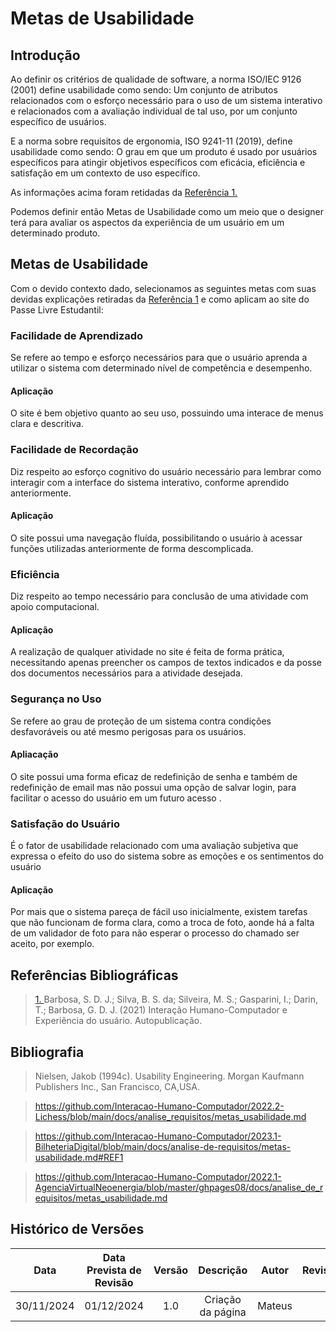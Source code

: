 # Metas de Usabilidade

## Introdução

Ao definir os critérios de qualidade de software, a norma ISO/IEC 9126 (2001) define usabilidade como
sendo: Um conjunto de atributos relacionados com o esforço necessário para o uso de um sistema
interativo e relacionados com a avaliação individual de tal uso, por um conjunto específico de
usuários.

E a norma sobre requisitos de ergonomia, ISO 9241-11 (2019), define usabilidade como sendo:
O grau em que um produto é usado por usuários específicos para atingir objetivos específicos
com eficácia, eficiência e satisfação em um contexto de uso específico.

As informações acima foram retidadas da <a id="anchor_1" href="#REF1">Referência 1.</a>

Podemos definir então Metas de Usabilidade como um meio que o designer terá para avaliar os aspectos da experiência de um usuário em um determinado produto.

## Metas de Usabilidade

Com o devido contexto dado, selecionamos as seguintes metas com suas devidas explicações retiradas da <a id="anchor_1" href="#REF1">Referência 1</a> e como aplicam ao site do Passe Livre Estudantil:

### Facilidade de Aprendizado

Se refere ao tempo e esforço necessários para que o usuário aprenda a utilizar o sistema com determinado nível de competência e desempenho.

#### Aplicação

O site é bem objetivo quanto ao seu uso, possuindo uma interace de menus clara e descritiva.

### Facilidade de Recordação

Diz respeito ao esforço cognitivo do usuário necessário para lembrar como interagir com a interface do sistema interativo, conforme aprendido anteriormente.

#### Aplicação

O site possui uma navegação fluída, possibilitando o usuário à acessar funções utilizadas anteriormente de forma descomplicada.

### Eficiência

Diz respeito ao tempo necessário para conclusão de uma atividade com apoio computacional.

#### Aplicação

A realização de qualquer atividade no site é feita de forma prática, necessitando apenas preencher os campos de textos indicados e da posse dos documentos necessários para a atividade desejada.

### Segurança no Uso

Se refere ao grau de proteção de um sistema contra condições desfavoráveis ou até mesmo perigosas para os usuários.

#### Apliacação

O site possui uma forma eficaz de redefinição de senha e também de redefinição de email mas não possui uma opção de salvar login, para facilitar o acesso do usuário em um futuro acesso .

### Satisfação do Usuário

É o fator de usabilidade relacionado com uma avaliação subjetiva que expressa o efeito do uso do sistema sobre as emoções e os sentimentos do usuário

#### Aplicação

Por mais que o sistema pareça de fácil uso inicialmente, existem tarefas que não funcionam de forma clara, como a troca de foto, aonde há a falta de um validador de foto para não esperar o processo do chamado ser aceito, por exemplo.

## Referências Bibliográficas

> <a id="REF1" href="#anchor_1">1. </a>Barbosa, S. D. J.; Silva, B. S. da; Silveira, M. S.; Gasparini, I.; Darin, T.; Barbosa, G. D. J. (2021) Interação Humano-Computador e Experiência do usuário. Autopublicação.

## Bibliografia

> Nielsen, Jakob (1994c). Usability Engineering. Morgan Kaufmann Publishers Inc., San Francisco, CA,USA.

> https://github.com/Interacao-Humano-Computador/2022.2-Lichess/blob/main/docs/analise_requisitos/metas_usabilidade.md

> https://github.com/Interacao-Humano-Computador/2023.1-BilheteriaDigital/blob/main/docs/analise-de-requisitos/metas-usabilidade.md#REF1

> https://github.com/Interacao-Humano-Computador/2022.1-AgenciaVirtualNeoenergia/blob/master/ghpages08/docs/analise_de_requisitos/metas_usabilidade.md

## Histórico de Versões

|    Data    | Data Prevista de Revisão | Versão |     Descrição     | Autor  | Revisor |
| :--------: | :----------------------: | :----: | :---------------: | :----: | :-----: |
| 30/11/2024 |        01/12/2024        |  1.0   | Criação da página | Mateus |         |
